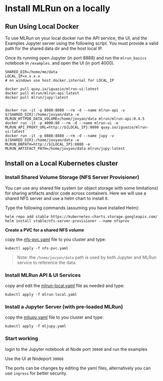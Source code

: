 # Install MLRun on a locally
 
## Run Using Local Docker

To use MLRun on your local docker run the API service, the UI, 
and the Examples Jupyter server using the following script. 
You must provide a valid path for the shared data dir and the host local IP.

Once its running open Jupyter (in port 8888) and run the `mlrun_basics` notebook in `/examples`.
and open the UI (in port 4000).

 
```
SHARED_DIR=/home/me/data
LOCAL_IP=x.x.x.x
# on windows use host.docker.internal for LOCAL_IP

docker pull quay.io/iguazio/mlrun-ui:latest
docker pull mlrun/mlrun-api:latest
docker pull mlrun/jupy:latest


docker run -it -p 8080:8080 --rm -d --name mlrun-api -v $(SHARED_DIR}:/home/jovyan/data -e MLRUN_HTTPDB_DATA_VOLUME=/home/jovyan/data mlrun/mlrun-api:0.4.5
docker run -it -p 4000:80 --rm -d --name mlrun-ui -e MLRUN_API_PROXY_URL=http://${LOCAL_IP}:8080 quay.io/iguazio/mlrun-ui:latest
docker run -it -p 8888:8888 --rm -d --name jupy -v $(SHARED_DIR}:/home/jovyan/data -e MLRUN_DBPATH=http://${LOCAL_IP}:8080 -e MLRUN_ARTIFACT_PATH=/home/jovyan/data mlrun/jupy:latest

``` 
 
## Install on a Local Kubernetes cluster


### Install Shared Volume Storage (NFS Server Provisioner)

You can use any shared file system (or object storage with some limitations) for sharing artifacts and/or code across containers.
Here we will use a shared NFS server and use a helm chart to install it.

Type the following commands (assuming you have installed Helm):

```
helm repo add stable https://kubernetes-charts.storage.googleapis.com/
helm install stable/nfs-server-provisioner --name nfsprov
```

<b> Create a PVC for a shared NFS volume</b>

copy the [nfs-pvc.yaml](nfs-pvc.yaml) file to you cluster and type:

    kubectl apply -f nfs-pvc.yaml
    
> Note: the `/home/jovyan/data` path is used by both Jupyter and MLRun service to reference the data.
    

### Install MLRun API & UI Services

copy and edit the [mlrun-local.yaml](mlrun-local.yaml) file as needed and type:

    kubectl apply -f mlrun-local.yaml


### Install a Jupyter Server (with pre-loaded MLRun)

copy the [mljupy.yaml](mljupy.yaml) file to you cluster and type:

    kubectl apply -f mljupy.yaml
    

### Start working

login to the Jupyter notebook at Node port `30040` and run the examples 

Use the UI at Nodeport `30068` 

The ports can be changes by editing the yaml files, alternatively you can use `ingress` for better security.
    
